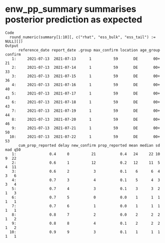 # enw_pp_summary summarises posterior prediction as expected

    Code
      round_numeric(summary[1:10][, c("rhat", "ess_bulk", "ess_tail") := NULL][])
    Output
          reference_date report_date .group max_confirm location age_group confirm
       1:     2021-07-13  2021-07-13      1          59       DE       00+      21
       2:     2021-07-13  2021-07-14      1          59       DE       00+      33
       3:     2021-07-13  2021-07-15      1          59       DE       00+      36
       4:     2021-07-13  2021-07-16      1          59       DE       00+      40
       5:     2021-07-13  2021-07-17      1          59       DE       00+      43
       6:     2021-07-13  2021-07-18      1          59       DE       00+      43
       7:     2021-07-13  2021-07-19      1          59       DE       00+      44
       8:     2021-07-13  2021-07-20      1          59       DE       00+      46
       9:     2021-07-13  2021-07-21      1          59       DE       00+      50
      10:     2021-07-13  2021-07-22      1          59       DE       00+      53
          cum_prop_reported delay new_confirm prop_reported mean median sd mad q50
       1:               0.4     0          21           0.4   24     22 10   9  22
       2:               0.6     1          12           0.2   12     11  5   4  11
       3:               0.6     2           3           0.1    6      6  4   3   6
       4:               0.7     3           4           0.1    5      4  3   3   4
       5:               0.7     4           3           0.1    3      3  2   1   3
       6:               0.7     5           0           0.0    1      1  1   1   1
       7:               0.7     6           1           0.0    1      1  1   1   1
       8:               0.8     7           2           0.0    2      2  2   1   2
       9:               0.8     8           4           0.1    2      2  2   1   2
      10:               0.9     9           3           0.1    1      1  1   1   1

